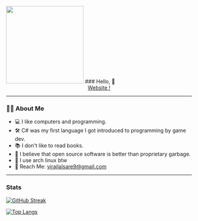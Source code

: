 <img src="https://68.media.tumblr.com/4a99bd0463ccda299873ab0e426c0aaa/tumblr_oe2eunVAFv1tqhb9uo1_540.gif" width=210 />
### Hello, 👋
  
<div align="center">
  <a href="https://zook780.github.io/Website">Website !</a>
</div>

---


### 👨‍💻 About Me
- 💻 I like computers and programming.</li>
- 🛠️ C# was my first language I got introduced to programming by game dev. </li>
- 📚 I don't like to read books.</li>
- 🧠 I believe that open source software is better than proprietary garbage. </li>
- 🐧 I use arch linux btw
- 📨 Reach Me: virajlalsare9@gmail.com</li>


---

### Stats

[![GitHub Streak](http://github-readme-streak-stats.herokuapp.com?user=Zook780&theme=dark&background=000000)](https://git.io/streak-stats)

[![Top Langs](https://github-readme-stats.vercel.app/api/top-langs/?username=Zook780&layout=compact&theme=vision-friendly-dark)](https://github.com/anuraghazra/github-readme-stats)
